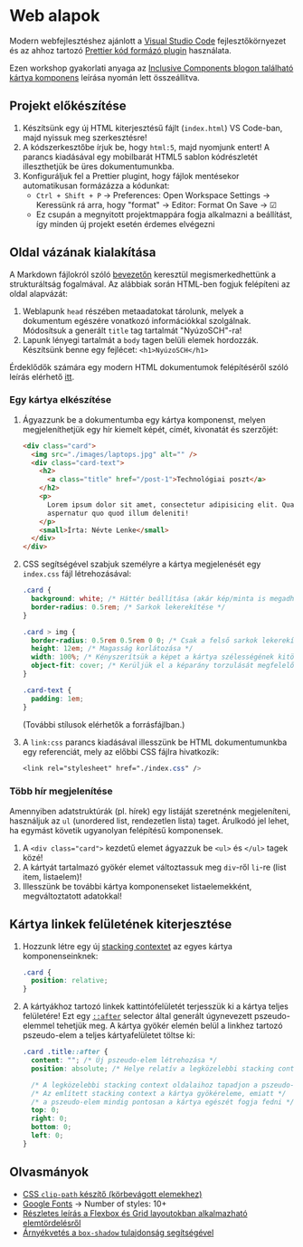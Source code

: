 # Web alapok

Modern webfejlesztéshez ajánlott a [Visual Studio Code][] fejlesztőkörnyezet és az ahhoz tartozó [Prettier kód formázó plugin][] használata.

Ezen workshop gyakorlati anyaga az [Inclusive Components blogon található kártya komponens](https://inclusive-components.design/cards/) leírása nyomán lett összeállítva.

[visual studio code]: https://code.visualstudio.com/
[prettier kód formázó plugin]: https://marketplace.visualstudio.com/items?itemName=esbenp.prettier-vscode

## Projekt előkészítése

1. Készítsünk egy új HTML kiterjesztésű fájlt (`index.html`) VS Code-ban, majd nyissuk meg szerkesztésre!
2. A kódszerkesztőbe írjuk be, hogy `html:5`, majd nyomjunk entert! A parancs kiadásával egy mobilbarát HTML5 sablon kódrészletét illeszthetjük be üres dokumentumunkba.
3. Konfiguráljuk fel a Prettier plugint, hogy fájlok mentésekor automatikusan formázázza a kódunkat:
   - `Ctrl + Shift + P` → Preferences: Open Workspace Settings → Keressünk rá arra, hogy "format" → Editor: Format On Save → ☑
   - Ez csupán a megnyitott projektmappára fogja alkalmazni a beállítást, így minden új projekt esetén érdemes elvégezni

## Oldal vázának kialakítása

A Markdown fájlokról szóló [bevezetőn](../exercise-00) keresztül megismerkedhettünk a strukturáltság fogalmával. Az alábbiak során HTML-ben fogjuk felépíteni az oldal alapvázát:

1. Weblapunk `head` részében metaadatokat tárolunk, melyek a dokumentum egészére vonatkozó információkkal szolgálnak. Módosítsuk a generált `title` tag tartalmát "NyúzoSCH"-ra!
2. Lapunk lényegi tartalmát a `body` tagen belüli elemek hordozzák. Készítsünk benne egy fejlécet: `<h1>NyúzoSCH</h1>`

Érdeklődők számára egy modern HTML dokumentumok felépítéséről szóló leírás elérhető [itt](../../notes/html.md).

### Egy kártya elkészítése

1. Ágyazzunk be a dokumentumba egy kártya komponenst, melyen megjeleníthetjük egy hír kiemelt képét, címét, kivonatát és szerzőjét:

   ```html
   <div class="card">
     <img src="./images/laptops.jpg" alt="" />
     <div class="card-text">
       <h2>
         <a class="title" href="/post-1">Technológiai poszt</a>
       </h2>
       <p>
         Lorem ipsum dolor sit amet, consectetur adipisicing elit. Quaerat quam
         aspernatur quo quod illum deleniti!
       </p>
       <small>Írta: Névte Lenke</small>
     </div>
   </div>
   ```

2. CSS segítségével szabjuk személyre a kártya megjelenését egy `index.css` fájl létrehozásával:

   ```css
   .card {
     background: white; /* Háttér beállítása (akár kép/minta is megadható) */
     border-radius: 0.5rem; /* Sarkok lekerekítése */
   }

   .card > img {
     border-radius: 0.5rem 0.5rem 0 0; /* Csak a felső sarkok lekerekítése */
     height: 12em; /* Magasság korlátozása */
     width: 100%; /* Kényszerítsük a képet a kártya szélességének kitöltésére */
     object-fit: cover; /* Kerüljük el a képarány torzulását megfelelő vágással */
   }

   .card-text {
     padding: 1em;
   }
   ```

   (További stílusok elérhetők a forrásfájlban.)

3. A `link:css` parancs kiadásával illesszünk be HTML dokumentumunkba egy referenciát, mely az előbbi CSS fájlra hivatkozik:

   ```css
   <link rel="stylesheet" href="./index.css" />
   ```

### Több hír megjelenítése

Amennyiben adatstruktúrák (pl. hírek) egy listáját szeretnénk megjeleníteni, használjuk az `ul` (unordered list, rendezetlen lista) taget. Árulkodó jel lehet, ha egymást követik ugyanolyan felépítésű komponensek.

1. A `<div class="card">` kezdetű elemet ágyazzuk be `<ul>` és `</ul>` tagek közé!
2. A kártyát tartalmazó gyökér elemet változtassuk meg `div`-ről `li`-re (list item, listaelem)!
3. Illesszünk be további kártya komponenseket listaelemekként, megváltoztatott adatokkal!

## Kártya linkek felületének kiterjesztése

1. Hozzunk létre egy új [stacking contextet](https://developer.mozilla.org/en-US/docs/Web/CSS/CSS_Positioning/Understanding_z_index/The_stacking_context) az egyes kártya komponenseinknek:

   ```css
   .card {
     position: relative;
   }
   ```

2. A kártyákhoz tartozó linkek kattintófelületét terjesszük ki a kártya teljes felületére! Ezt egy [`::after`](https://developer.mozilla.org/en-US/docs/Web/CSS/::after) selector által generált úgynevezett pszeudo-elemmel tehetjük meg. A kártya gyökér elemén belül a linkhez tartozó pszeudo-elem a teljes kártyafelületet töltse ki:

   ```css
   .card .title::after {
     content: ""; /* Új pszeudo-elem létrehozása */
     position: absolute; /* Helye relatív a legközelebbi stacking contexthez */

     /* A legközelebbi stacking context oldalaihoz tapadjon a pszeudo-elem */
     /* Az említett stacking context a kártya gyökéreleme, emiatt */
     /* a pszeudo-elem mindig pontosan a kártya egészét fogja fedni */
     top: 0;
     right: 0;
     bottom: 0;
     left: 0;
   }
   ```

## Olvasmányok

- [CSS `clip-path` készítő (körbevágott elemekhez)](https://bennettfeely.com/clippy/)
- [Google Fonts](https://fonts.google.com/) → Number of styles: 10+
- [Részletes leírás a Flexbox és Grid layoutokban alkalmazható elemtördelésről](https://developer.mozilla.org/en-US/docs/Web/CSS/CSS_Flexible_Box_Layout/Mastering_Wrapping_of_Flex_Items)
- [Árnyékvetés a `box-shadow` tulajdonság segítségével](https://codepen.io/sdthornton/pen/wBZdXq)
